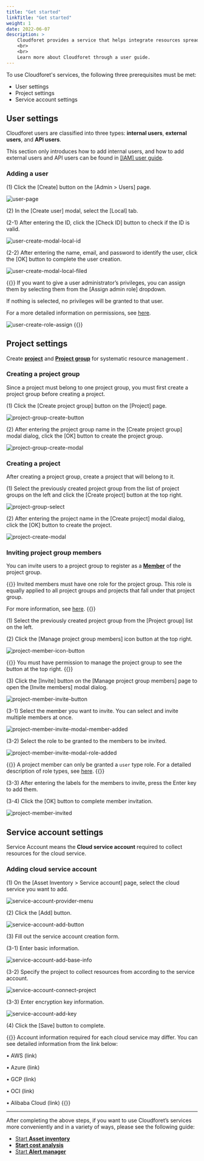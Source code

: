 ```yaml
---
title: "Get started"
linkTitle: "Get started"
weight: 1
date: 2022-06-07
description: >
    Cloudforet provides a service that helps integrate resources spread in many ‘cloud service’ providers and systematically manage them.
    <br>
    <br>
    Learn more about Cloudforet through a user guide. 
---
```


To use Cloudforet's services, the following three prerequisites must be met:

- User settings
- Project settings
- Service account settings

## User settings

Cloudforet users are classified into three types: **internal users**, **external users**, and **API users**.

This section only introduces how to add internal users, and how to add external users and API users can be found in [[IAM] user guide](/docs/guides/administration/iam-user).

### Adding a user

(1) Click the [Create] button on the [Admin > Users] page.

![user-page](/docs/guides/getting-started/user-setup-img/user-page.png)

(2) In the [Create user] modal, select the [Local] tab.

(2-1) After entering the ID, click the [Check ID] button to check if the ID is valid.

![user-create-modal-local-id](/docs/guides/getting-started/user-setup-img/user-create-modal-local-id.png)

(2-2) After entering the name, email, and password to identify the user, click the [OK] button to complete the user creation.

![user-create-modal-local-filed](/docs/guides/getting-started/user-setup-img/user-create-modal-local-filed.png)

{{<alert title="Assign administrator’s privileges">}}
If you want to give a user administrator’s privileges, you can assign them by selecting them from the [Assign admin role] dropdown.

If nothing is selected, no privileges will be granted to that user.

For a more detailed information on permissions, see [here](/docs/guides/administration/iam-role).

![user-create-role-assign](/docs/guides/getting-started/user-setup-img/user-create-role-assign.png)
{{</alert>}}


## Project settings

Create [**project**](/docs/guides/project/project) and [**Project group**](/docs/guides/project/project-group) for systematic resource management .

### Creating a project group

Since a project must belong to one project group, you must first create a project group before creating a project.

(1) Click the [Create project group] button on the [Project] page.

![project-group-create-button](/docs/guides/getting-started/project-setup-img/project-group-create-button.png)

(2) After entering the project group name in the [Create project group] modal dialog, click the [OK] button to create the project group.

![project-group-create-modal](/docs/guides/getting-started/project-setup-img/project-group-create-modal.png)

### Creating a project

After creating a project group, create a project that will belong to it.

(1) Select the previously created project group from the list of project groups on the left and click the [Create project] button at the top right.

![project-group-select](/docs/guides/getting-started/project-setup-img/project-group-select.png)

(2) After entering the project name in the [Create project] modal dialog, click the [OK] button to create the project.

![project-create-modal](/docs/guides/getting-started/project-setup-img/project-create-modal.png)


### Inviting project group members

You can invite users to a project group to register as a [**Member**](/docs/guides/project/member) of the project group.

{{<alert title="Roles of project group members">}}
Invited members must have one role for the project group.
This role is equally applied to all project groups and projects that fall under that project group.

For more information, see [here](/docs/guides/administration/iam-role).
{{</alert>}}

(1) Select the previously created project group from the [Project group] list on the left.

(2) Click the [Manage project group members] icon button at the top right.

![project-member-icon-button](/docs/guides/getting-started/project-setup-img/project-member-icon-button.png)

{{<alert title="">}}
You must have permission to manage the project group to see the button at the top right.
{{</alert>}}

(3) Click the [Invite] button on the [Manage project group members] page to open the [Invite members] modal dialog.

![project-member-invite-button](/docs/guides/getting-started/project-setup-img/project-member-invite-button.png)

(3-1) Select the member you want to invite. You can select and invite multiple members at once.

![project-member-invite-modal-member-added](/docs/guides/getting-started/project-setup-img/project-member-invite-modal-member-added.png)

(3-2) Select the role to be granted to the members to be invited.

![project-member-invite-modal-role-added](/docs/guides/getting-started/project-setup-img/project-member-invite-modal-role-added.png)

{{<alert title="Member’s role">}}
A project member can only be granted a `user` type role.
For a detailed description of role types, see [here](/docs/guides/administration/iam-role/#role-type).
{{</alert>}}

(3-3) After entering the labels for the members to invite, press the Enter key to add them.

(3-4) Click the [OK] button to complete member invitation.

![project-member-invited](/docs/guides/getting-started/project-setup-img/project-member-invited.png)

## Service account settings

Service Account means the **Cloud service account** required to collect resources for the cloud service.

### Adding cloud service account

(1) On the [Asset Inventory > Service account] page, select the cloud service you want to add.

![service-account-provider-menu](/docs/guides/getting-started/service-account-setup-img/service-account-provider-menu.png)

(2) Click the [Add] button.

![service-account-add-button](/docs/guides/getting-started/service-account-setup-img/service-account-add-button.png)

(3) Fill out the service account creation form.

(3-1) Enter basic information.

![service-account-add-base-info](/docs/guides/getting-started/service-account-setup-img/service-account-add-base-info.png)

(3-2) Specify the project to collect resources from according to the service account.

![service-account-connect-project](/docs/guides/getting-started/service-account-setup-img/service-account-connect-project.png)

(3-3) Enter encryption key information.

![service-account-add-key](/docs/guides/getting-started/service-account-setup-img/service-account-add-key.png)

(4) Click the [Save] button to complete.


{{<alert title="Add account by cloud service">}}
Account information required for each cloud service may differ. You can see detailed information from the link below:

• AWS (link)

• Azure (link)

• GCP (link)

• OCI (link)

• Alibaba Cloud (link)
{{</alert>}}

---

After completing the above steps, if you want to use Cloudforet’s services more conveniently and in a variety of ways, please see the following guide:

- [Start **Asset inventory**](/docs/guides/asset-inventory/quick-start)
- [**Start cost analysis**](/docs/guides/cost-explorer/cost-analysis)
- [Start **Alert manager**](/docs/guides/alert-manager/quick-start)
